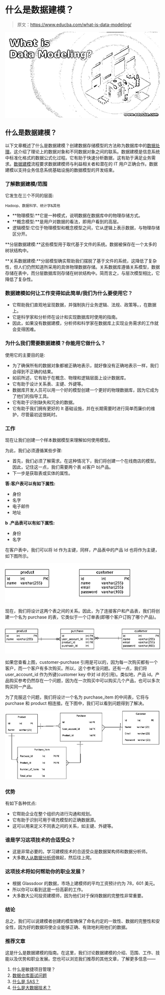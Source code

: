 # 什么是数据建模？

> 原文：<https://www.educba.com/what-is-data-modeling/>

![What is Data Modeling](img/aa357d8f5f6be33e50367d2be1f38817.png)



## 什么是数据建模？

以下文章概述了什么是数据建模？创建数据存储模型的方法称为数据库中的[数据处理](https://www.educba.com/what-is-data-processing/)。这介绍了理论上的数据对象和不同数据对象之间的联系。数据建模是信息系统中标准化格式的数据公式化过程。它有助于快速分析数据，这有助于满足业务需求。[数据建模](https://www.educba.com/what-is-data-modeling/)流程要求数据建模师与利益相关者和潜在的 IT 用户正确合作。数据建模以支持业务信息系统基础设施的数据模型的开发结束。

### 了解数据建模/范围

它发生在三个不同的层面:

<small>Hadoop、数据科学、统计学&其他</small>

*   **物理模型:**它是一种模式，说明数据在数据库中的物理存储方式。
*   **概念模型:**是用户对数据的看法，即用户看到的高层。
*   逻辑模型:它位于物理模型和概念模型之间，它从逻辑上表示数据，与物理存储区分开。

**分层数据建模:**这些模型用于取代基于文件的系统。数据被保存在一个太多的树状结构中。

**关系数据建模:**分层模型确实帮助我们摆脱了基于文件的系统，这降低了复杂性，但人们仍然知道所采用的具体物理数据存储。关系数据库遵循关系模型，数据存储在表中，而分层数据库则存储在树状结构中。简而言之，与层次模型相比，它降低了复杂性。

### 数据建模如何让工作变得如此简单/我们为什么要使用它？

*   它帮助我们直观地呈现数据，并强制执行业务逻辑、法规、政策等。，在数据上。
*   它是科学家和分析师在设计和实现数据库时使用的指南。
*   因此，如果没有数据建模，分析师和科学家在数据库上实现业务需求的工作就会变得困难。

### 为什么我们需要数据建模？你能用它做什么？

使用它的主要目的是:

*   为了确保所有的数据对象都被正确地表示，就好像没有正确地表示一样，我们会得到不正确的结果。
*   如前所述，它有助于在概念、物理和逻辑层面上设计数据库。
*   它有助于设计关系表、主键、外键等。
*   数据库开发人员可以用一个好的模型创建一个更好的物理数据库，因为它成为了他们的指导工具。
*   它有助于识别缺失和冗余的数据。
*   它有助于我们拥有更好的 It 基础设施，并在长期需要时进行简单而廉价的维护，尽管最初这很耗时。

### 工作

现在让我们创建一个样本数据模型来理解如何使用模型。

为此，我们必须遵循某些步骤:

*   首先，我们必须了解需求。在这种情况下，我们将创建一个在线商店的模型。因此，记住这一点，我们需要两个表 a)客户 b)产品。
*   下一步是获取表或实体的属性。

**答:客户表可以有如下属性:**

*   身份
*   名字
*   电子邮件
*   地址

**b .产品表可以有如下属性:**

*   身份
*   名字

在客户表中，我们可以将 Id 作为主键，同样，产品表中的产品 Id 也将作为主键，如下图所示。

![Primary key](img/a91a2f06079f8215157d7872e162a0af.png)



现在，我们将设计这两个表之间的关系。因此，为了连接客户和产品表，我们将创建一个名为 purchase 的表，它类似于一个订单表(即哪个客户订购了哪个产品)。

![connect the customer and product table](img/6df97e2750d7679d80bc73cd3eeda71b.png)



如果您查看上图，customer-purchase 引用是可以的，因为每一次购买都有一个客户，而一个客户有多次购买。所以，这个参考没问题。还有一点，我们将 user_account_id 作为外键(customer key 中对 id 的引用)。类似地，产品 id。产品购买参考仍然存在一个问题，因为在一次购买中可以购买几个产品，也可以多次购买同一产品。

为了克服这个问题，我们将设计一个名为 purchase_item 的中间表，它将与 purchase 和 product 相连接。在下图中，我们可以看到问题得到了解决。

![intermediary table](img/c46fe5fd581b3f00382b6443d60e0c97.png)



### 优势

有如下各种优点:

*   它帮助企业在整个组织内进行沟通和规划。
*   它有助于识别可用于填充模型的正确数据源。
*   这可以用来定义不同表之间的关系，如主键、外键等。

### 谁是学习这项技术的合适受众？

*   这是非常必要的。学习建模技术的合适受众是数据架构师和数据分析师。
*   大多数[人从数据分析师](https://www.educba.com/what-is-data-analyst/)做起，然后往上爬。

### 这项技术将如何帮助你的职业发展？

*   根据 Glassdoor 的数据，市场上建模师的平均工资预计约为 78，601 美元。
*   所以你可以看到这是一份高薪的工作。
*   大多数大公司投资建模师，因为他们对于保持数据的完整性非常重要。

### 结论

总之，我们可以说建模者创建的模型确保了命名约定的一致性、数据的完整性和安全性，因为好的数据将使企业能够正确、有效地利用他们的数据。

### 推荐文章

这是什么是数据建模的指南。在这里，我们讨论数据建模的介绍、范围、工作、技能以及优势和职业发展。您也可以浏览我们推荐的其他文章，了解更多信息——

1.  什么是敏捷项目管理？
2.  [数据仓库面试问题](https://www.educba.com/data-warehousing-interview-questions/)
3.  [什么是 SAS？](https://www.educba.com/what-is-sas/)
4.  [什么是大数据技术？](https://www.educba.com/what-is-big-data-technology/)





